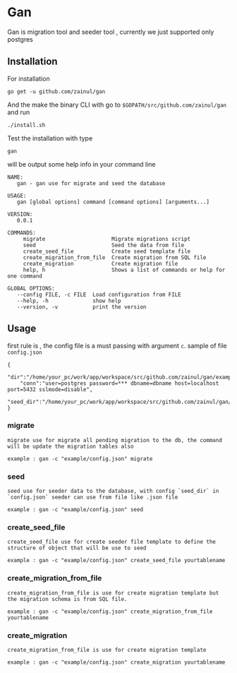 # Gan

Gan is migration tool and seeder tool , currently we just supported only postgres

## Installation

For installation 

```
go get -u github.com/zainul/gan
```

And the make the binary CLI with go to `$GOPATH/src/github.com/zainul/gan` and run

```
./install.sh
```

Test the installation with type
```
gan
```

will be output some help info in your command line

```
NAME:
   gan - gan use for migrate and seed the database

USAGE:
   gan [global options] command [command options] [arguments...]

VERSION:
   0.0.1

COMMANDS:
     migrate                     Migrate migrations script
     seed                        Seed the data from file
     create_seed_file            Create seed template file
     create_migration_from_file  Create migration from SQL file
     create_migration            Create migration file
     help, h                     Shows a list of commands or help for one command

GLOBAL OPTIONS:
   --config FILE, -c FILE  Load configuration from FILE
   --help, -h              show help
   --version, -v           print the version
```

## Usage

first rule is , the config file is a must passing with argument `c`. sample of  file `config.json`

```
{
    "dir":"/home/your_pc/work/app/workspace/src/github.com/zainul/gan/examples",
    "conn":"user=postgres password=*** dbname=dbname host=localhost port=5432 sslmode=disable",
    "seed_dir":"/home/your_pc/work/app/workspace/src/github.com/zainul/gan/examples/seed"
}
```

### migrate

    migrate use for migrate all pending migration to the db, the command will be update the migration tables also

    example : gan -c "example/config.json" migrate

### seed

    seed use for seeder data to the database, with config `seed_dir` in `config.json` seeder can use from file like .json file 

    example : gan -c "example/config.json" seed

### create_seed_file

    create_seed_file use for create seeder file template to define the structure of object that will be use to seed

    example : gan -c "example/config.json" create_seed_file yourtablename

### create_migration_from_file

    create_migration_from_file is use for create migration template but the migration schema is from SQL file.

    example : gan -c "example/config.json" create_migration_from_file yourtablename

### create_migration

    create_migration_from_file is use for create migration template

    example : gan -c "example/config.json" create_migration yourtablename
